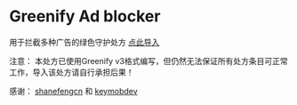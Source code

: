 # Greenify Ad blocker
用于拦截多种广告的绿色守护处方
[点此导入](https://greenify.github.io/Zxlusersjly/rx-ad-blocker)

注意：
本处方已使用Greenify v3格式编写，但仍然无法保证所有处方条目可正常工作，导入该处方请自行承担后果！

感谢：
[shanefengcn](https://github.com/shanefengcn/rx-pushservices)
和
[keymobdev](https://github.com/keymobdev/keymob)
